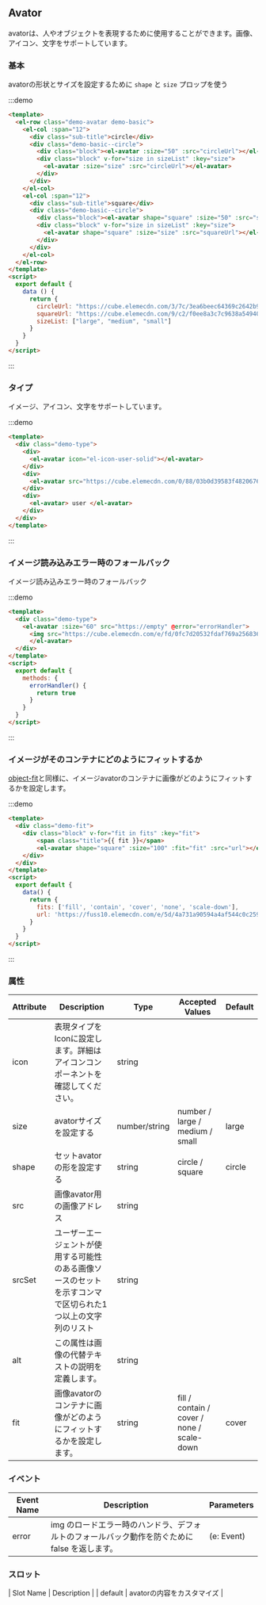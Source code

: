 ## Avator

avatorは、人やオブジェクトを表現するために使用することができます。画像、アイコン、文字をサポートしています。

### 基本

avatorの形状とサイズを設定するために `shape` と `size` プロップを使う

:::demo
```html
<template>
  <el-row class="demo-avatar demo-basic">
    <el-col :span="12">
      <div class="sub-title">circle</div>
      <div class="demo-basic--circle">
        <div class="block"><el-avatar :size="50" :src="circleUrl"></el-avatar></div>
        <div class="block" v-for="size in sizeList" :key="size">
          <el-avatar :size="size" :src="circleUrl"></el-avatar>
        </div>
      </div>
    </el-col>  
    <el-col :span="12">
      <div class="sub-title">square</div>
      <div class="demo-basic--circle">
        <div class="block"><el-avatar shape="square" :size="50" :src="squareUrl"></el-avatar></div>
        <div class="block" v-for="size in sizeList" :key="size">
          <el-avatar shape="square" :size="size" :src="squareUrl"></el-avatar>
        </div>
      </div>
    </el-col> 
  </el-row>
</template>
<script>
  export default {
    data () {
      return {
        circleUrl: "https://cube.elemecdn.com/3/7c/3ea6beec64369c2642b92c6726f1epng.png",
        squareUrl: "https://cube.elemecdn.com/9/c2/f0ee8a3c7c9638a54940382568c9dpng.png",
        sizeList: ["large", "medium", "small"]
      }
    }
  }
</script>

```
:::

### タイプ

イメージ、アイコン、文字をサポートしています。

:::demo
```html
<template>
  <div class="demo-type">
    <div>
      <el-avatar icon="el-icon-user-solid"></el-avatar>
    </div>
    <div>
      <el-avatar src="https://cube.elemecdn.com/0/88/03b0d39583f48206768a7534e55bcpng.png"></el-avatar>
    </div>
    <div>
      <el-avatar> user </el-avatar>
    </div>
  </div>
</template>
```
:::

### イメージ読み込みエラー時のフォールバック

イメージ読み込みエラー時のフォールバック

:::demo
```html
<template>
  <div class="demo-type">
    <el-avatar :size="60" src="https://empty" @error="errorHandler">
      <img src="https://cube.elemecdn.com/e/fd/0fc7d20532fdaf769a25683617711png.png"/>
      </el-avatar>
  </div>
</template>
<script>
  export default {
    methods: {
      errorHandler() {
        return true
      }
    }
  }
</script>

```
:::

### イメージがそのコンテナにどのようにフィットするか

[object-fit](https://developer.mozilla.org/en-US/docs/Web/CSS/object-fit)と同様に、イメージavatorのコンテナに画像がどのようにフィットするかを設定します。

:::demo
```html
<template>
  <div class="demo-fit">
    <div class="block" v-for="fit in fits" :key="fit">
        <span class="title">{{ fit }}</span>
        <el-avatar shape="square" :size="100" :fit="fit" :src="url"></el-avatar>
    </div>
  </div>
</template>
<script>
  export default {
    data() {
      return {
        fits: ['fill', 'contain', 'cover', 'none', 'scale-down'],
        url: 'https://fuss10.elemecdn.com/e/5d/4a731a90594a4af544c0c25941171jpeg.jpeg'
      }
    }
  }
</script>

```
:::

### 属性

| Attribute      | Description          | Type      | Accepted Values       | Default  |
| ----------------- | -------------------------------- | --------------- | ------ | ------ |
| icon              | 表現タイプをIconに設定します。詳細はアイコンコンポーネントを確認してください。   | string          |        |        |
| size              | avatorサイズを設定する                     | number/string | number / large / medium / small | large  |
| shape             | セットavatorの形を設定する  | string |    circle / square     |   circle  |
| src               | 画像avator用の画像アドレス | string |        |      |
| srcSet            | ユーザーエージェントが使用する可能性のある画像ソースのセットを示すコンマで区切られた1つ以上の文字列のリスト | string |        |      |
| alt               | この属性は画像の代替テキストの説明を定義します。 | string |        |      |
| fit               | 画像avatorのコンテナに画像がどのようにフィットするかを設定します。 | string |    fill / contain / cover / none / scale-down    |   cover   |

### イベント

| Event Name | Description         | Parameters  |
| ------ | ------------------ | -------- |
| error  | img のロードエラー時のハンドラ、デフォルトのフォールバック動作を防ぐために false を返します。 |(e: Event)  |

### スロット

| Slot Name | Description | 
| default  | avatorの内容をカスタマイズ |

